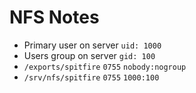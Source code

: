# NFS Notes

- Primary user on server `uid: 1000`
- Users group on server `gid: 100`
- `/exports/spitfire` `0755` `nobody:nogroup`
- `/srv/nfs/spitfire` `0755` `1000:100`
